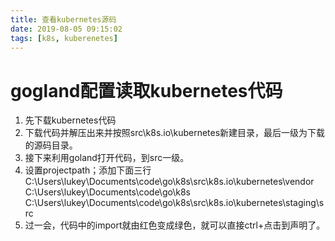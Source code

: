 ```yaml
---
title: 查看kubernetes源码
date: 2019-08-05 09:15:02
tags: [k8s, kuberenetes]
---
```


# gogland配置读取kubernetes代码

1. 先下载kubernetes代码
2. 下载代码并解压出来并按照src\k8s.io\kubernetes新建目录，最后一级为下载的源码目录。
3. 接下来利用goland打开代码，到src一级。
4. 设置projectpath；添加下面三行
 C:\Users\lukey\Documents\code\go\k8s\src\k8s.io\kubernetes\vendor
 C:\Users\lukey\Documents\code\go\k8s\
 C:\Users\lukey\Documents\code\go\k8s\src\k8s.io\kubernetes\staging\src
5. 过一会，代码中的import就由红色变成绿色，就可以直接ctrl+点击到声明了。